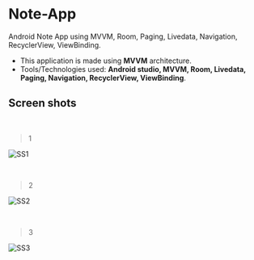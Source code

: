 # Note-App
Android Note App using MVVM, Room, Paging, Livedata, Navigation, RecyclerView, ViewBinding.

- This application is made using **MVVM** architecture.
- Tools/Technologies used: **Android studio, MVVM, Room, Livedata, Paging, Navigation, RecyclerView, ViewBinding**.


## Screen shots
&nbsp;


> 1
> 
![SS1](https://user-images.githubusercontent.com/88334469/162016400-21f0a2de-7ff3-48bf-852a-ce24bc96f44a.jpeg)


&nbsp;


>2
>
![SS2](https://user-images.githubusercontent.com/88334469/162016508-90c85a20-5e57-4d06-a607-a8605e8f8b89.jpeg)


&nbsp;


>3
>
![SS3](https://user-images.githubusercontent.com/88334469/162016535-924b5ca0-3419-4510-a351-fed3ca149946.jpeg)

